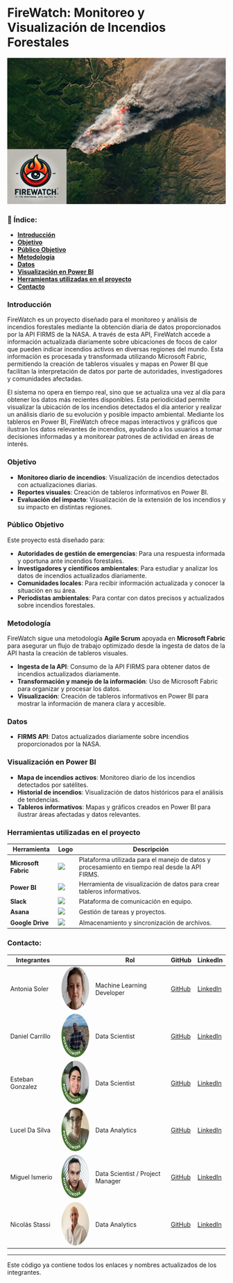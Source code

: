 # FireWatch: Monitoreo y Visualización de Incendios Forestales

![image](https://github.com/No-Country-simulation/s18-18-t-data-bi/blob/main/img/Portada.jpg)

### 📝 Índice:

- [**Introducción**](#introducción)
- [**Objetivo**](#objetivo)
- [**Público Objetivo**](#público-objetivo)
- [**Metodología**](#metodología)
- [**Datos**](#datos)
- [**Visualización en Power BI**](#visualización-en-power-bi)
- [**Herramientas utilizadas en el proyecto**](#herramientas-utilizadas-en-el-proyecto)
- [**Contacto**](#contacto)

### Introducción
FireWatch es un proyecto diseñado para el monitoreo y análisis de incendios forestales mediante la obtención diaria de datos proporcionados por la API FIRMS de la NASA. A través de esta API, FireWatch accede a información actualizada diariamente sobre ubicaciones de focos de calor que pueden indicar incendios activos en diversas regiones del mundo. Esta información es procesada y transformada utilizando Microsoft Fabric, permitiendo la creación de tableros visuales y mapas en Power BI que facilitan la interpretación de datos por parte de autoridades, investigadores y comunidades afectadas.

El sistema no opera en tiempo real, sino que se actualiza una vez al día para obtener los datos más recientes disponibles. Esta periodicidad permite visualizar la ubicación de los incendios detectados el día anterior y realizar un análisis diario de su evolución y posible impacto ambiental. Mediante los tableros en Power BI, FireWatch ofrece mapas interactivos y gráficos que ilustran los datos relevantes de incendios, ayudando a los usuarios a tomar decisiones informadas y a monitorear patrones de actividad en áreas de interés.

### Objetivo
- **Monitoreo diario de incendios**: Visualización de incendios detectados con actualizaciones diarias.
- **Reportes visuales**: Creación de tableros informativos en Power BI.
- **Evaluación del impacto**: Visualización de la extensión de los incendios y su impacto en distintas regiones.

### Público Objetivo
Este proyecto está diseñado para:
- **Autoridades de gestión de emergencias**: Para una respuesta informada y oportuna ante incendios forestales.
- **Investigadores y científicos ambientales**: Para estudiar y analizar los datos de incendios actualizados diariamente.
- **Comunidades locales**: Para recibir información actualizada y conocer la situación en su área.
- **Periodistas ambientales**: Para contar con datos precisos y actualizados sobre incendios forestales.

### Metodología
FireWatch sigue una metodología **Agile Scrum** apoyada en **Microsoft Fabric** para asegurar un flujo de trabajo optimizado desde la ingesta de datos de la API hasta la creación de tableros visuales.
- **Ingesta de la API**: Consumo de la API FIRMS para obtener datos de incendios actualizados diariamente.
- **Transformación y manejo de la información**: Uso de Microsoft Fabric para organizar y procesar los datos.
- **Visualización**: Creación de tableros informativos en Power BI para mostrar la información de manera clara y accesible.

### Datos
- **FIRMS API**: Datos actualizados diariamente sobre incendios proporcionados por la NASA.

### Visualización en Power BI
- **Mapa de incendios activos**: Monitoreo diario de los incendios detectados por satélites.
- **Historial de incendios**: Visualización de datos históricos para el análisis de tendencias.
- **Tableros informativos**: Mapas y gráficos creados en Power BI para ilustrar áreas afectadas y datos relevantes.

### Herramientas utilizadas en el proyecto

| Herramienta         | Logo                                     | Descripción                                                                                                           |
|---------------------|------------------------------------------|----------------------------------------------|
| **Microsoft Fabric**| <img src="https://debruyn.dev/2023/all-microsoft-fabric-icons-for-diagramming/Fabric_final_x256.png" width="100"> | Plataforma utilizada para el manejo de datos y procesamiento en tiempo real desde la API FIRMS. |
| **Power BI**        | <img src="/mnt/data/Create_a_Power_BI_logo_in_PNG_format_with_transpar.png" width="100"> | Herramienta de visualización de datos para crear tableros informativos. |
| **Slack**           | <img src="/mnt/data/Create_a_Slack_logo_in_PNG_format_with_transpar.png" width="100"> | Plataforma de comunicación en equipo.         |
| **Asana**           | <img src="https://upload.wikimedia.org/wikipedia/commons/e/e2/Asana_logo.png" width="70"> | Gestión de tareas y proyectos.                |
| **Google Drive**    | <img src="https://upload.wikimedia.org/wikipedia/commons/thumb/1/12/Google_Drive_icon_%282020%29.svg/1024px-Google_Drive_icon_%282020%29.svg.png?20221103153031" width="50"> | Almacenamiento y sincronización de archivos.  |

### Contacto:

| Integrantes          |                                     | Rol                                     | GitHub                                        | LinkedIn                                                                           |
|----------------------|-------------------------------------|-----------------------------------------|-----------------------------------------------|------------------------------------------------------------------------------------|
| Antonia Soler        | <img src="https://github.com/No-Country-simulation/s18-18-t-data-bi/blob/main/img/Antonia.jpg" width="100" height="100" style="border-radius: 50%;">      | Machine Learning Developer               | [GitHub](https://github.com/asoler2004)  | [LinkedIn](https://www.linkedin.com/in/antonia-soler-7a2811230)                    |
| Daniel Carrillo      | <img src="https://github.com/No-Country-simulation/s18-18-t-data-bi/blob/main/img/Daniel.jpg" width="100" height="100" style="border-radius: 50%;">  | Data Scientist                           | [GitHub](https://github.com/Carrillo1992)   | [LinkedIn](https://www.linkedin.com/in/daniel-carrillo-b04a862a2)                            |
| Esteban Gonzalez     | <img src="https://github.com/No-Country-simulation/s18-18-t-data-bi/blob/main/img/Esteban.jpg" width="100" height="100" style="border-radius: 50%;">     | Data Scientist                           | [GitHub](https://github.com/andresgvelasquez) | [LinkedIn](https://www.linkedin.com/in/andres946/)                    |
| Lucel Da Silva       | <img src="https://github.com/No-Country-simulation/s18-18-t-data-bi/blob/main/img/Lucel.jpg" width="100" height="100" style="border-radius: 50%;">      | Data Analytics                           | [GitHub](https://github.com/luceldasilva)                                  | [LinkedIn](https://www.linkedin.com/in/luceldasilva/)                            |
| Miguel Ismerio       | <img src="https://github.com/No-Country-simulation/s18-18-t-data-bi/blob/main/img/Miguel.png" width="100" height="100" style="border-radius: 50%;">  | Data Scientist / Project Manager         | [GitHub](https://github.com/mikeismerio) | [LinkedIn](https://www.linkedin.com/in/miguel-ismerio/)                             |
| Nicolás Stassi       | <img src="https://github.com/No-Country-simulation/s18-18-t-data-bi/blob/main/img/Nicolas.jpg" width="100" height="100" style="border-radius: 50%;">  | Data Analytics                           | [GitHub](https://github.com/nicostassi04) | [LinkedIn](https://www.linkedin.com/in/nicolás-stassi/)                             |

---

Este código ya contiene todos los enlaces y nombres actualizados de los integrantes.
